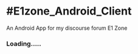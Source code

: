 #E1zone_Android_Client
=====================

An Android App for my discourse forum E1 Zone

### Loading.....
